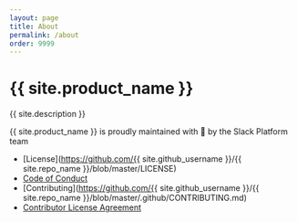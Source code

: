 ```yaml
---
layout: page
title: About
permalink: /about
order: 9999
---
```

# {{ site.product_name }}

{{ site.description }}

{{ site.product_name }} is proudly maintained with :sparkling_heart: by the Slack Platform team

  * [License](https://github.com/{{ site.github_username }}/{{ site.repo_name }}/blob/master/LICENSE)
  * [Code of Conduct](https://slackhq.github.io/code-of-conduct)
  * [Contributing](https://github.com/{{ site.github_username }}/{{ site.repo_name }}/blob/master/.github/CONTRIBUTING.md)
  * [Contributor License Agreement](https://cla-assistant.io/slackapi/docs)
